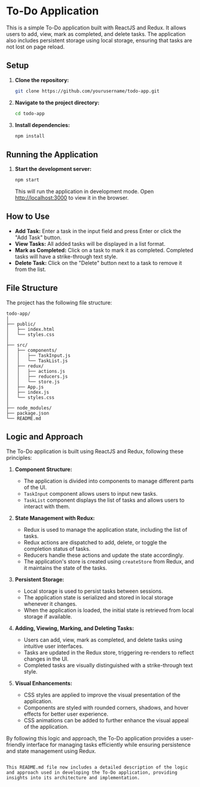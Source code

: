 
# To-Do Application

This is a simple To-Do application built with ReactJS and Redux. It allows users to add, view, mark as completed, and delete tasks. The application also includes persistent storage using local storage, ensuring that tasks are not lost on page reload.

## Setup

1. **Clone the repository:**

   ```bash
   git clone https://github.com/yourusername/todo-app.git
   ```

2. **Navigate to the project directory:**

   ```bash
   cd todo-app
   ```

3. **Install dependencies:**

   ```bash
   npm install
   ```

## Running the Application

1. **Start the development server:**

   ```bash
   npm start
   ```

   This will run the application in development mode. Open [http://localhost:3000](http://localhost:3000) to view it in the browser.

## How to Use

- **Add Task:** Enter a task in the input field and press Enter or click the "Add Task" button.
- **View Tasks:** All added tasks will be displayed in a list format.
- **Mark as Completed:** Click on a task to mark it as completed. Completed tasks will have a strike-through text style.
- **Delete Task:** Click on the "Delete" button next to a task to remove it from the list.

## File Structure

The project has the following file structure:

```
todo-app/
│
├── public/
│   ├── index.html
│   └── styles.css
│
├── src/
│   ├── components/
│   │   ├── TaskInput.js
│   │   └── TaskList.js
│   ├── redux/
│   │   ├── actions.js
│   │   ├── reducers.js
│   │   └── store.js
│   ├── App.js
│   ├── index.js
│   └── styles.css
│
├── node_modules/
├── package.json
└── README.md
```

## Logic and Approach

The To-Do application is built using ReactJS and Redux, following these principles:

1. **Component Structure:**
   - The application is divided into components to manage different parts of the UI.
   - `TaskInput` component allows users to input new tasks.
   - `TaskList` component displays the list of tasks and allows users to interact with them.

2. **State Management with Redux:**
   - Redux is used to manage the application state, including the list of tasks.
   - Redux actions are dispatched to add, delete, or toggle the completion status of tasks.
   - Reducers handle these actions and update the state accordingly.
   - The application's store is created using `createStore` from Redux, and it maintains the state of the tasks.

3. **Persistent Storage:**
   - Local storage is used to persist tasks between sessions.
   - The application state is serialized and stored in local storage whenever it changes.
   - When the application is loaded, the initial state is retrieved from local storage if available.

4. **Adding, Viewing, Marking, and Deleting Tasks:**
   - Users can add, view, mark as completed, and delete tasks using intuitive user interfaces.
   - Tasks are updated in the Redux store, triggering re-renders to reflect changes in the UI.
   - Completed tasks are visually distinguished with a strike-through text style.

5. **Visual Enhancements:**
   - CSS styles are applied to improve the visual presentation of the application.
   - Components are styled with rounded corners, shadows, and hover effects for better user experience.
   - CSS animations can be added to further enhance the visual appeal of the application.

By following this logic and approach, the To-Do application provides a user-friendly interface for managing tasks efficiently while ensuring persistence and state management using Redux.
```

This README.md file now includes a detailed description of the logic and approach used in developing the To-Do application, providing insights into its architecture and implementation.
